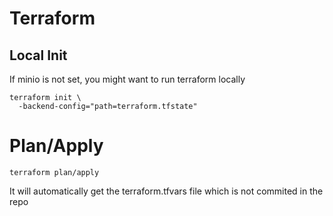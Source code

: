 # Terraform

## Local Init

If minio is not set, you might want to run terraform locally

```
terraform init \
  -backend-config="path=terraform.tfstate"
```

# Plan/Apply

`terraform plan/apply`

It will automatically get the terraform.tfvars file which is not commited in the repo